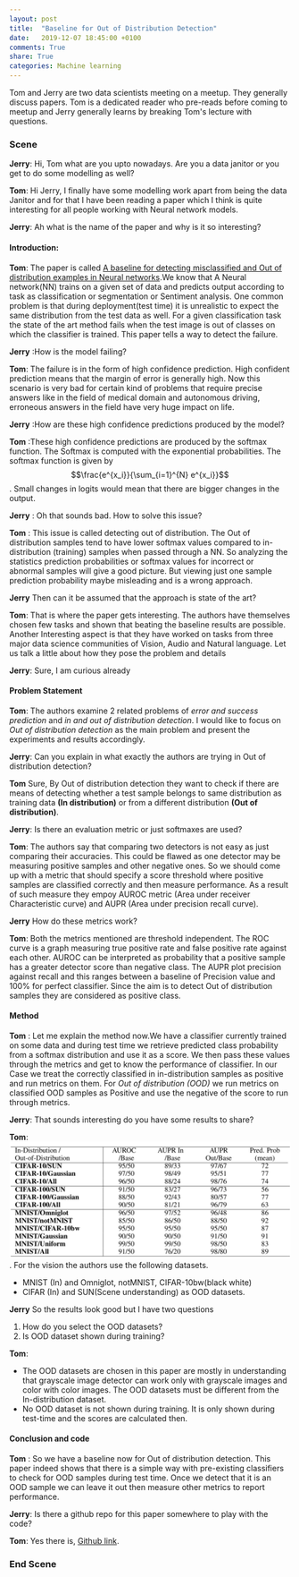```yaml
---
layout: post
title:  "Baseline for Out of Distribution Detection"
date:   2019-12-07 18:45:00 +0100
comments: True
share: True
categories: Machine learning
---
```


Tom and Jerry are two data scientists meeting on a meetup. They generally discuss papers. Tom is a dedicated reader who pre-reads before coming to meetup and Jerry generally learns by breaking Tom's lecture with questions.

### Scene 
**Jerry**: Hi, Tom what are you upto nowadays. Are you a data janitor or you get to do some modelling as well?

**Tom**: Hi Jerry, I finally have some modelling work apart from being the data Janitor and for that I have been reading a paper which I think is quite interesting for all people working with Neural network models.

**Jerry**: Ah what is the name of the paper and why is it so interesting?

#### Introduction:
**Tom**: The paper is called [A baseline for detecting misclassified and Out of distribution examples in Neural networks](https://arxiv.org/abs/1610.02136).We know that A Neural network(NN) trains on a given set of data and predicts output according to task as classification or segmentation or Sentiment analysis. One common problem is that during deployment(test time) it is unrealistic to expect the same distribution from the test data as well. For a given classification task the state of the art method fails when the test image is out of classes on which the classifier is trained. This paper tells a way to detect the failure.  

**Jerry** :How is the model failing?

**Tom**: The failure is in the form of high confidence prediction. High confident prediction means that the margin of error is generally high. Now this scenario is very bad for certain kind of problems that require precise answers like in the field of medical domain and autonomous driving, erroneous answers in the field have very huge impact on life.

**Jerry** :How are these high confidence predictions produced by the model?

**Tom** :These high confidence predictions are produced by the softmax function. The Softmax is computed with the exponential probabilities. The softmax function is given by $$\frac{e^{x_i}}{\sum_{i=1}^{N} e^{x_i}}$$. Small changes in logits would mean that there are bigger changes in the output. 

**Jerry** : Oh that sounds bad. How to solve this issue?

**Tom** : This issue is called detecting out of distribution. The Out of distribution samples tend to have lower softmax values compared to in-distribution (training) samples when passed through a NN. So analyzing the statistics prediction probabilities or softmax values for incorrect or abnormal samples will give a good picture. But viewing just one sample prediction probability maybe misleading and is a wrong approach.

**Jerry** Then can it be assumed that the approach is state of the art?

**Tom**: That is where the paper gets interesting. The authors have themselves chosen few tasks and shown that beating the baseline results are possible. Another Interesting aspect is that they have worked on tasks from three major data science communities of Vision, Audio and Natural language. Let us talk a little about how they pose the problem and details

**Jerry**: Sure, I am curious already

#### Problem Statement
**Tom**: The authors examine 2 related problems of *error and success prediction* and *in and out of distribution detection*. I would like to focus on *Out of distribution detection* as the main problem and present the experiments and results accordingly. 

**Jerry**: Can you explain in what exactly the authors are trying in Out of distribution detection?

**Tom** Sure, By Out of distribution detection they want to check if there are means of detecting whether a test sample belongs to same distribution as training data **(In distribution)** or from a different distribution **(Out of distribution)**. 

**Jerry**: Is there an evaluation metric or just softmaxes are used?

**Tom**: The authors say that comparing two detectors is not easy as just comparing their accuracies. This could be flawed as one detector may be measuring positive samples and other negative ones. So we should come up with a metric that should specify a score threshold where positive samples are classified correctly and then measure performance. As a result of such measure they empoy AUROC metric (Area under receiver Characteristic curve) and AUPR (Area under precision recall curve).

**Jerry** How do these metrics work?

**Tom**: Both the metrics mentioned are threshold independent. The ROC curve is a graph measuring true positive rate and false positive rate against each other. AUROC can be interpreted as probability that a positive sample has a greater detector score than negative class. The AUPR plot precision against recall and this ranges between a baseline of Precision value and 100% for perfect classifier. Since the aim is to detect Out of distribution samples they are considered as positive class. 

#### Method
**Tom** : Let me explain the method now.We have a classifier currently trained on some data and during test time we retrieve predicted class probability from a softmax distribution and use it as a score. We then pass these values through the metrics and get to know the performance of classifier. In our Case we treat the correctly classified in in-distribution samples as positive and run metrics on them. For *Out of distribution (OOD)* we run metrics on classified OOD samples as Positive and use the negative of the score to run through metrics. 

**Jerry**: That sounds interesting do you have some results to share? 

**Tom**: ![Table of results](/assets/baseline-2.png). For the vision the authors use the following datasets.

* MNIST (In) and Omniglot, notMNIST, CIFAR-10bw(black white)
* CIFAR (In) and SUN(Scene understanding) as OOD datasets.

**Jerry** So the results look good but I have two questions
1. How do you select the OOD datasets?
2. Is OOD dataset shown during training?

**Tom**: 
* The OOD datasets are chosen in this paper are mostly in understanding that grayscale image detector can work only with grayscale images and color with color images. The OOD datasets must be different from the In-distribution dataset.
* No OOD dataset is  not shown during training. It is only shown during test-time and the scores are calculated then.

#### Conclusion and code

**Tom** : So we have a baseline now for Out of distribution detection. This paper indeed shows that there is a simple way with pre-existing classifiers to check for OOD samples during test time. Once we detect that it is an OOD sample we can leave it out then measure other metrics to report performance. 

**Jerry**: Is there a github repo for this paper somewhere to play with the code?

**Tom**: Yes there is, [Github link](<https://github.com/hendrycks/error-detection>).

### End Scene

